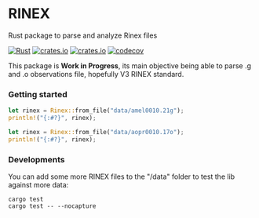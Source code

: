 # RINEX 
Rust package to parse and analyze Rinex files

[![Rust](https://github.com/gwbres/rinex/actions/workflows/rust.yml/badge.svg)](https://github.com/gwbres/rinex/actions/workflows/rust.yml)
[![crates.io](https://img.shields.io/crates/v/rinex.svg)](https://crates.io/crates/rinex)
[![crates.io](https://img.shields.io/crates/d/rinex.svg)](https://crates.io/crates/rinex)
[![codecov](https://codecov.io/gh/gwbres/rinex/branch/main/graph/badge.svg)](https://codecov.io/gh/gwbres/rinex)

This package is **Work in Progress**, its main objective being
able to parse .g and .o observations file, hopefully V3 RINEX standard.

### Getting started

```rust
let rinex = Rinex::from_file("data/amel0010.21g");
println!("{:#?}", rinex);

let rinex = Rinex::from_file("data/aopr0010.17o");
println!("{:#?}", rinex);
```

### Developments

You can add some more RINEX files to the "/data" folder
to test the lib against more data:

```shell
cargo test
cargo test -- --nocapture
```
